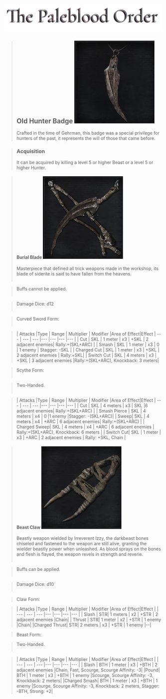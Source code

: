 <link rel="stylesheet" href="../assets/css/weaponspage.css">
<a id= "logo" href="https://fellipepombo.github.io/BloodandBeastsTTRPG/">
  <img src="../assets/images/logo.png">
</a>


>## Old Hunter Badge ![Old Hunter Badge](../assets/images/weapons/badges/oldhunter.png)
>Crafted in the time of Gehrman, this badge was a special privilege for hunters of the past, it represents the will of those that came before.

>### Acquisition
>It can be acquired by killing a level 5 or higher Beast or a level 5 or higher Hunter.

>#### Burial Blade ![Burial Blade](../assets/images/weapons/oldhunter/burialblade.png)
>Masterpiece that defined all trick weapons made in the workshop, its blade of siderite is said to have fallen from the heavens.<br><br>

>Buffs cannot be applied. <br><br>

>Damage Dice: d12  <br><br>

>Curved Sword Form: <br><br>

>| Attacks |Type  | Range | Multiplier | Modifier |Area of Effect|Effect
| --- | --- | --- |--- |--- |--- |--- |
| Cut | SKL | 1 meter | x3 | +SKL | 2 adjacent enemies| Rally:+(SKL+ARC) |
| Smash | SKL | 1 meter | x3 | 0 | 1 enemy | Stagger: -SKL |
| Charged Cut | SKL | 1 meter | x3 | +SKL | 2 adjacent enemies | Rally:+SKL|
| Switch Cut | SKL | 4 meters | x3 | +SKL | 3 adjacent enemies |Rally:+(SKL+ARC), Knockback: 3 meters|

>Scythe Form: <br><br>

>Two-Handed. <br><br>

>| Attacks |Type  | Range | Multiplier | Modifier |Area of Effect|Effect
| --- | --- | --- |--- |--- |--- |--- |
| Cut | SKL | 4 meters | x3 | SKL |6 adjacent enemies| Rally:+(SKL+ARC) |
| Smash Pierce | SKL | 4 meters | x4 | 0 |1 enemy |Stagger: -(SKL+ARC)|
| Sweep| SKL | 4 meters | x4 | +ARC | 6 adjacent enemies| Rally:+(SKL+ARC) |
| Charged Sweep| SKL | 4 meters | x4 | +ARC | 6 adjacent enemies | Rally:+(SKL+ARC), Knockback: 6 meters |
| Switch Cut| SKL | 1 meter | x3 | +ARC | 2 adjacent enemies | Rally: +SKL, Chain |



>#### Beast Claw ![Beast Claw](../assets/images/weapons/oldhunter/beastclaw.png)
>Beastly weapon wielded by Irreverent Izzy,  the darkbeast bones chiseled and fastened to the weapon are still alive, granting the wielder beastly power when unleashed. As blood sprays on the bones and flesh is flayed, the weapon revels in strength and reverie.<br><br>

>Buffs can be applied. <br><br>

>Damage Dice: d10  <br><br>

>Claw Form:

>| Attacks |Type  | Range | Multiplier | Modifier |Area of Effect|Effect |
| --- | --- | --- |--- |--- |--- |--- |
| Slash | STR| 1 meters | x2 | +STR | 2 adjacent enemies |Chain|
| Thrust | STR| 1 meter | x2 | +STR | 1 enemy |Chain|
|Charged Thrust| STR| 2 meters | x3 | +STR | 1 enemy |--|

>Beast Form:

>Two-Handed. <br><br>

>| Attacks |Type  | Range | Multiplier | Modifier |Area of Effect|Effect |
| --- | --- | --- |--- |--- |--- |--- |
| Slash | BTH | 1 meter | x3 | +BTH | 2 adjacent enemies |Chain, Fast, Scourge, Scourge Affinity: -3|
|Pound| BTH | 1 meter | x3 | +BTH | 1 enemy |Scourge, Scourge Affinity: -3, Knockback: 2 meters|
|Charged Smash| BTH | 1 meter | x3 | +BTH | 1 enemy |Scourge, Scourge Affinity: -3, Knockback: 2 meters, Stagger: -BTH, Strong: +2|